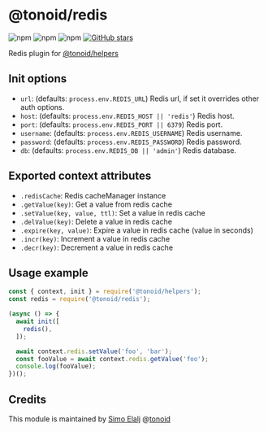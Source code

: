 # @tonoid/redis

![npm](https://img.shields.io/npm/dt/@tonoid/redis.svg) ![npm](https://img.shields.io/npm/v/@tonoid/redis.svg) ![npm](https://img.shields.io/npm/l/@tonoid/redis.svg)
[![GitHub stars](https://img.shields.io/github/stars/melalj/tonoid-redis.svg?style=social&label=Star&maxAge=2592003)](https://github.com/melalj/tonoid-redis)

Redis plugin for [@tonoid/helpers](https://github.com/melalj/tonoid-helpers)

## Init options

- `url`: (defaults: `process.env.REDIS_URL`) Redis url, if set it overrides other auth options.
- `host`: (defaults: `process.env.REDIS_HOST || 'redis'`) Redis host.
- `port`: (defaults: `process.env.REDIS_PORT || 6379`) Redis port.
- `username`: (defaults: `process.env.REDIS_USERNAME`) Redis username.
- `password`: (defaults: `process.env.REDIS_PASSWORD`) Redis password.
- `db`: (defaults: `process.env.REDIS_DB || 'admin'`) Redis database.

## Exported context attributes

- `.redisCache`: Redis cacheManager instance
- `.getValue(key)`: Get a value from redis cache
- `.setValue(key, value, ttl)`: Set a value in redis cache
- `.delValue(key)`: Delete a value in redis cache
- `.expire(key, value)`: Expire a value in redis cache (value in seconds)
- `.incr(key)`: Increment a value in redis cache
- `.decr(key)`: Decrement a value in redis cache

## Usage example

```js
const { context, init } = require('@tonoid/helpers');
const redis = require('@tonoid/redis');

(async () => {
  await init([
    redis(),
  ]);

  await context.redis.setValue('foo', 'bar');
  const fooValue = await context.redis.getValue('foo');
  console.log(fooValue);
})();

```

## Credits

This module is maintained by [Simo Elalj](https://twitter.com/simoelalj) @[tonoid](https://www.tonoid.com)

